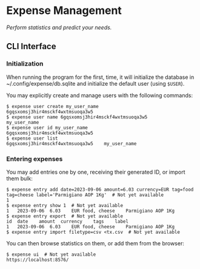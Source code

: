 # Expense Management

*Perform statistics and predict your needs.*

## CLI Interface

### Initialization

When running the program for the first, time, it will initialize the database
in ~/.config/expense/db.sqlite and initialize the default user (using `$USER`).

You may explicitly create and manage users with the following commands:

    $ expense user create my_user_name
    6gqsxomsj3hir4msckf4wxtmsuoqa3w5
    $ expense user name 6gqsxomsj3hir4msckf4wxtmsuoqa3w5
    my_user_name
    $ expense user id my_user_name
    6gqsxomsj3hir4msckf4wxtmsuoqa3w5
    $ expense user list
    6gqsxomsj3hir4msckf4wxtmsuoqa3w5	my_user_name

### Entering expenses

You may add entries one by one, receiving their generated ID,
or import them bulk:

    $ expense entry add date=2023-09-06 amount=6.03 currency=EUR tag=food tag=cheese label='Parmigiano AOP 1Kg'  # Not yet available
    1
    $ expense entry show 1  # Not yet available
    1	2023-09-06	6.03	EUR	food, cheese	Parmigiano AOP 1Kg
    $ expense entry export  # Not yet available
    id	date	amount	currency	tags	label
    1	2023-09-06	6.03	EUR	food, cheese	Parmigiano AOP 1Kg
    $ expense entry import filetype=csv <tx.csv  # Not yet available

You can then browse statistics on them, or add them from the browser:

    $ expense ui  # Not yet available
    https://localhost:8576/
